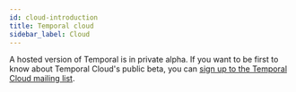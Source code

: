```yaml
---
id: cloud-introduction
title: Temporal cloud
sidebar_label: Cloud
---
```


A hosted version of Temporal is in private alpha. If you want to be first to know about Temporal Cloud's public beta, you can [sign up to the Temporal Cloud mailing list](https://temporal.us17.list-manage.coms/subscribe/post?u=2334a0f23e55fd1840613755d&amp;id=bbbbd4709f).
